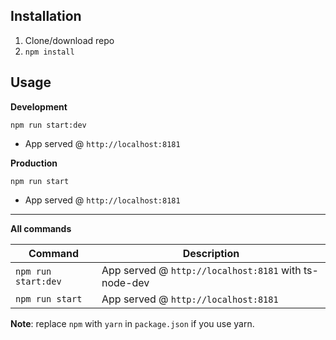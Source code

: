 ## Installation
1. Clone/download repo
2. `npm install`

## Usage
**Development**

`npm run start:dev`

* App served @ `http://localhost:8181`

**Production**

`npm run start`

* App served @ `http://localhost:8181`

---

**All commands**

Command | Description
--- | ---
`npm run start:dev` | App served @ `http://localhost:8181` with ts-node-dev
`npm run start` | App served @ `http://localhost:8181`

**Note**: replace `npm` with `yarn` in `package.json` if you use yarn.
